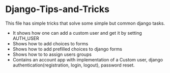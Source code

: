 # Django-Tips-and-Tricks
This file has simple tricks that solve some simple but common django tasks.
* It shows how one can add a custom user and get it by setting AUTH_USER
* Shows how to add choices to forms
* Shows how to add prefilled choices to django forms
* Shows how to to assign users groups
* Contains an account app with implementation of a Custom user, django authentication(registration, login, logout), password reset.

